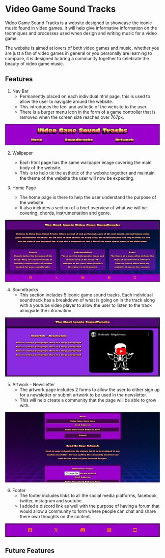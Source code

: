 # **Video Game Sound Tracks**

Video Game Sound Tracks is a website designed to showcase the iconic music found in video games. It will help give informative information on the techniques and processes used when design and writing music for a video game. 

The website is aimed at lovers of both video games and music, whether you are just a fan of video games in general or you personally are learning to compose, it is designed to bring a community together to celebrate the beauty of video game music.

## **Features** 

1. Nav Bar
    - Permanently placed on each individual html page, this is used to allow the user to navigate around the website.
    - This introduces the feel and asthetic of the website to the user. 
    - There is a burger menu icon in the form of a game controller that is removed when the screen size reaches over 767px. 

![Screenshot of current nav bar live on the website.](/assets/images/Nav%20Bar.jpg) 

2. Wallpaper
    - Each html page has the same wallpaper image covering the main body of the website. 
    - This is to help tie the asthetic of the website together and maintain the theme of the website the user will now be expecting. 

3. Home Page
    - The home page is there to help the user understand the purpose of the website.
    - It also includes a section of a brief overview of what we will be covering, chords, instrumentation and genre.

![Screenshot of homepage and the main three pillars of game music](/assets/images/homepage.jpg)      

4. Soundtracks
    - This section includes 5 iconic game sound tracks. Each individual soundtrack has a breakdown of what is going on in the track along with a youtube video player to allow the user to listen to the track alongside the information.

![Screenshot of youtube video with placeholder text to show context.](/assets/images/youtube.jpg)

5. Artwork - Newsletter
    - The artwork page includes 2 forms to allow the user to either sign up for a newsletter or submit artwork to be used in the newsletter. 
    - This will help create a community that the page will be able to grow with. 

![Screenshot of newsletter and artwork signup forms](/assets/images/signupform.jpg)

6. Footer 
    - The footer includes links to all the social media platforms, facebook, twitter, instagram and youtube.
    - I added a discord link as well with the purpose of having a forum that would allow a community to form where people can chat and share there own thoughts on the content.

![Screenshot of footer](/assets/images/Footer.jpg)

## Future Features

